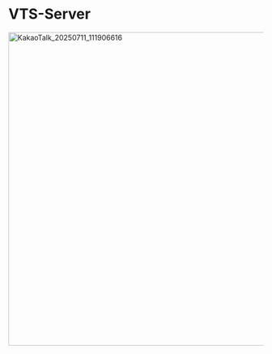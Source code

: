 # VTS-Server

<img width="886" height="619" alt="KakaoTalk_20250711_111906616" src="https://github.com/user-attachments/assets/159c463e-2160-44e0-9daf-35f1154d977f" />

